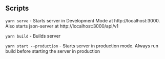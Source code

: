 ## Scripts

```yarn serve``` - Starts server in Development Mode at http://localhost:3000. Also starts json-server at http://localhost:3000/api/v1

```yarn build``` - Builds server

```yarn start --production``` - Starts server in production mode. Always run build before starting the server in production
